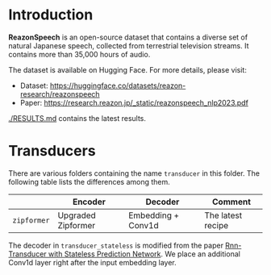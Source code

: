 # Introduction



**ReazonSpeech** is an open-source dataset that contains a diverse set of natural Japanese speech, collected from terrestrial television streams. It contains more than 35,000 hours of audio.



The dataset is available on Hugging Face. For more details, please visit:

- Dataset: https://huggingface.co/datasets/reazon-research/reazonspeech
- Paper: https://research.reazon.jp/_static/reazonspeech_nlp2023.pdf



[./RESULTS.md](./RESULTS.md) contains the latest results.

# Transducers



There are various folders containing the name `transducer` in this folder. The following table lists the differences among them.

|                                          | Encoder              | Decoder            | Comment                                           |
| ---------------------------------------- | -------------------- | ------------------ | ------------------------------------------------- |
| `zipformer`                              | Upgraded Zipformer   | Embedding + Conv1d | The latest recipe                                 |

The decoder in `transducer_stateless` is modified from the paper [Rnn-Transducer with Stateless Prediction Network](https://ieeexplore.ieee.org/document/9054419/). We place an additional Conv1d layer right after the input embedding layer.

